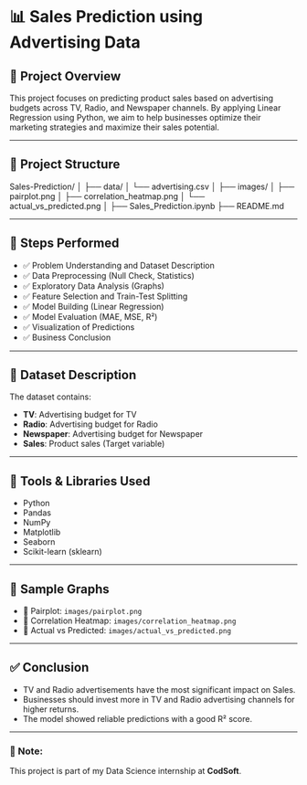 # 📊 Sales Prediction using Advertising Data

## 📌 Project Overview
This project focuses on predicting product sales based on advertising budgets across TV, Radio, and Newspaper channels. By applying Linear Regression using Python, we aim to help businesses optimize their marketing strategies and maximize their sales potential.

---

## 📂 Project Structure
Sales-Prediction/
│
├── data/
│ └── advertising.csv
│
├── images/
│ ├── pairplot.png
│ ├── correlation_heatmap.png
│ └── actual_vs_predicted.png
│
├── Sales_Prediction.ipynb
├── README.md

---

## 🚀 Steps Performed
- ✅ Problem Understanding and Dataset Description
- ✅ Data Preprocessing (Null Check, Statistics)
- ✅ Exploratory Data Analysis (Graphs)
- ✅ Feature Selection and Train-Test Splitting
- ✅ Model Building (Linear Regression)
- ✅ Model Evaluation (MAE, MSE, R²)
- ✅ Visualization of Predictions
- ✅ Business Conclusion

---

## 🧾 Dataset Description
The dataset contains:
- **TV**: Advertising budget for TV
- **Radio**: Advertising budget for Radio
- **Newspaper**: Advertising budget for Newspaper
- **Sales**: Product sales (Target variable)

---

## 🔧 Tools & Libraries Used
- Python
- Pandas
- NumPy
- Matplotlib
- Seaborn
- Scikit-learn (sklearn)

---

## 📸 Sample Graphs
- 📂 Pairplot: `images/pairplot.png`
- 📂 Correlation Heatmap: `images/correlation_heatmap.png`
- 📂 Actual vs Predicted: `images/actual_vs_predicted.png`

---

## ✅ Conclusion
- TV and Radio advertisements have the most significant impact on Sales.
- Businesses should invest more in TV and Radio advertising channels for higher returns.
- The model showed reliable predictions with a good R² score.

---

### 📌 Note:
This project is part of my Data Science internship at **CodSoft**.
